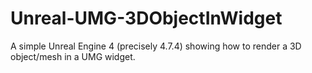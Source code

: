 # Unreal-UMG-3DObjectInWidget
A simple Unreal Engine 4 (precisely 4.7.4) showing how to render a 3D object/mesh in a UMG widget.
